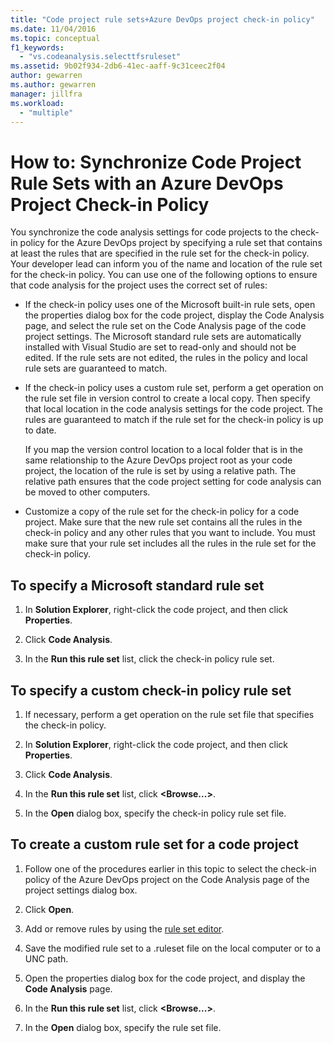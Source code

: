 ```yaml
---
title: "Code project rule sets+Azure DevOps project check-in policy"
ms.date: 11/04/2016
ms.topic: conceptual
f1_keywords:
  - "vs.codeanalysis.selecttfsruleset"
ms.assetid: 9b02f934-2db6-41ec-aaff-9c31ceec2f04
author: gewarren
ms.author: gewarren
manager: jillfra
ms.workload:
  - "multiple"
---
```

# How to: Synchronize Code Project Rule Sets with an Azure DevOps Project Check-in Policy

You synchronize the code analysis settings for code projects to the check-in policy for the Azure DevOps project by specifying a rule set that contains at least the rules that are specified in the rule set for the check-in policy. Your developer lead can inform you of the name and location of the rule set for the check-in policy. You can use one of the following options to ensure that code analysis for the project uses the correct set of rules:

- If the check-in policy uses one of the Microsoft built-in rule sets, open the properties dialog box for the code project, display the Code Analysis page, and select the rule set on the Code Analysis page of the code project settings. The Microsoft standard rule sets are automatically installed with Visual Studio are set to read-only and should not be edited. If the rule sets are not edited, the rules in the policy and local rule sets are guaranteed to match.

- If the check-in policy uses a custom rule set, perform a get operation on the rule set file in version control to create a local copy. Then specify that local location in the code analysis settings for the code project. The rules are guaranteed to match if the rule set for the check-in policy is up to date.

     If you map the version control location to a local folder that is in the same relationship to the Azure DevOps project root as your code project, the location of the rule is set by using a relative path. The relative path ensures that the code project setting for code analysis can be moved to other computers.

- Customize a copy of the rule set for the check-in policy for a code project. Make sure that the new rule set contains all the rules in the check-in policy and any other rules that you want to include. You must make sure that your rule set includes all the rules in the rule set for the check-in policy.

## To specify a Microsoft standard rule set

1. In **Solution Explorer**, right-click the code project, and then click **Properties**.

2. Click **Code Analysis**.

3. In the **Run this rule set** list, click the check-in policy rule set.

## To specify a custom check-in policy rule set

1. If necessary, perform a get operation on the rule set file that specifies the check-in policy.

2. In **Solution Explorer**, right-click the code project, and then click **Properties**.

3. Click **Code Analysis**.

4. In the **Run this rule set** list, click **\<Browse...>**.

5. In the **Open** dialog box, specify the check-in policy rule set file.

## To create a custom rule set for a code project

1. Follow one of the procedures earlier in this topic to select the check-in policy of the Azure DevOps project on the Code Analysis page of the project settings dialog box.

2. Click **Open**.

3. Add or remove rules by using the [rule set editor](../code-quality/working-in-the-code-analysis-rule-set-editor.md).

4. Save the modified rule set to a .ruleset file on the local computer or to a UNC path.

5. Open the properties dialog box for the code project, and display the **Code Analysis** page.

6. In the **Run this rule set** list, click **\<Browse...>**.

7. In the **Open** dialog box, specify the rule set file.